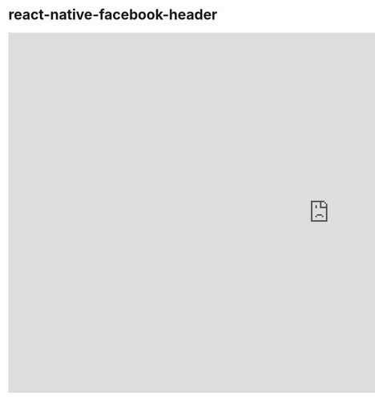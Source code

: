 # react-native-facebook-header
<div><iframe width="1280" height="720" src="https://www.youtube.com/watch?v=WaRjbue7NTs" frameborder="0" allow="accelerometer; autoplay; encrypted-media; gyroscope; picture-in-picture" allowfullscreen></iframe></div>
